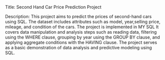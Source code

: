 Title: Second Hand Car Price Prediction Project

Description:
This project aims to predict the prices of second-hand cars using SQL.
The dataset includes attributes such as model, year,selling price, mileage, and condition of the cars.
The project is implemented in MY SQL 
It covers data manipulation and analysis 
steps such as reading data, filtering using the WHERE clause, grouping by year using the GROUP BY clause, and applying aggregate conditions with the HAVING clause. 
The project serves as a basic demonstration of data analysis and predictive modeling using SQL.



